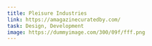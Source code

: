 ```yaml
---
title: Pleisure Industries
link: https://amagazinecuratedby.com/
task: Design, Development
image: https://dummyimage.com/300/09f/fff.png
---
```

